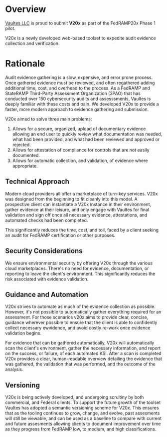 # Overview

[Vaultes LLC](https://www.vaultes.com/) is proud to submit **V20x** as part of the FedRAMP20x Phase 1 pilot. 

V20x is a newly developed web-based toolset to expedite audit evidence collection and verification.

# Rationale 

Audit evidence gathering is a slow, expensive, and error prone process. Once gathered evidence must be reviewed, and often regathered adding additional time, cost, and overhead to the process. As a FedRAMP and StateRAMP Third-Party Assessment Organization (3PAO) that has conducted over 150 cybersecurity audits and assesssments, Vaultes is deeply familiar with these costs and pain. We developed V20x to provide a faster, more modern approach to evidence gathering and submission.

V20x aimed to solve three main problems:

1. Allows for a secure, organized, upload of documentary evidence allowing an end user to quickly review what documentation was needed, what had been provided, and what had been reviewed and approved or rejected.
1. Allows for attestation of compliance for controls that are not easily documented.
1. Allows for automatic collection, and validation, of evidence where appropriate.

## Technical Approach

Modern cloud providers all offer a marketplace of turn-key services. V20x was designed from the beginning to fit cleanly into this model. A prospective client can instantiate a V20x instance in their environment, gather evidence at their leisure, and only engage with Vaultes for final validation and sign off once all necessary evidence, attestations, and automated checks had been completed.

This significantly reduces the time, cost, and toil, faced by a client seeking an audit for FedRAMP certification or other purposes.

## Security Considerations

We ensure environmental security by offering V20x through the various cloud marketplaces. There's no need for evidence, documentation, or reporting to leave the client's environment. This significantly reduces the risk associated with evidence validation. 

## Guidance and Automation

V20x strives to automate as much of the evidence collection as possible. However, it's not possible to automatically gather everything required for an assessment. For those scenarios v20x aims to provide clear, concise, guidance wherever possible to ensure that the client is able to confidently collect necessary ewvidence, and avoid costly re-work once evidence validation begins.

For evidence that can be gathered automatically, V20x will automatically scan the client's environment, gather the necessary information, and report on the success, or failure, of each automated KSI. After a scan is completed V20x provides a clear, human-readable overview detailing the evidence that was gathered, the validation that was performed, and the outcome of the analysis.

## Versioning

V20x is being actively developed, and undergoing scruitiny by both commercial, and Federal clients. To support the future growth of the toolset Vaultes has adopted a semantic versioning scheme for V20x. This ensures that as the tooling continues to grow, change, and evolve, past assesments will still be viewable, and can be used as a baseline to compare with current and future assesments allowing clients to document improvement over time as they progress from FedRAMP low, to medium, and high classifications. 
